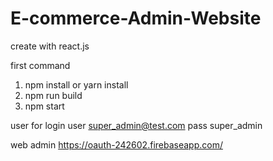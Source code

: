 # E-commerce-Admin-Website
create with react.js

first command
1. npm install or yarn install
2. npm run build
3. npm start

user for login
user super_admin@test.com
pass super_admin

web admin
https://oauth-242602.firebaseapp.com/
